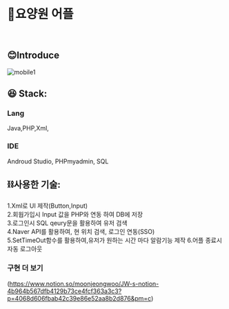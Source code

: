# 👵요양원 어플
<br/>

## 😊Introduce
![mobile1](https://user-images.githubusercontent.com/106897607/200299369-d2944f91-ff08-4e9e-b6d4-e0e7adac403c.gif)

## 😆 Stack:
### Lang
Java,PHP,Xml,
### IDE 
Androud Studio,
PHPmyadmin,
SQL

## ⛓️사용한 기술:
1.Xml로 UI 제작(Button,Input) <br/>
2.회웝가입시 Input 값을 PHP와 연동 하여 DB에 저장<br/>
3.로그인시 SQL qeury문을 활용하여 유저 검색<br/>
4.Naver API를 활용하여, 현 위치 검색, 로그인 연동(SSO)<br/>
5.SetTimeOut함수를 활용하여,유저가 원하는 시간 마다 알람기능 제작
6.어플 종료시 자동 로그아웃

### 구현 더 보기
(https://www.notion.so/moonjeongwoo/JW-s-notion-4b964b567dfb4129b73ce4fcf363a3c3?p=4068d606fbab42c39e86e52aa8b2d876&pm=c)
